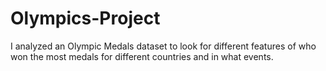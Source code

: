 # Olympics-Project
I analyzed an Olympic Medals dataset to look for different features of who won the most medals for different countries and in what events. 
